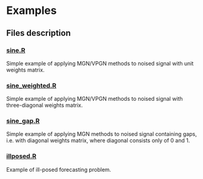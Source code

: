# Examples

## Files description

### [sine.R](sine.R)

Simple example of applying MGN/VPGN methods to noised signal
with unit weights matrix.

### [sine_weighted.R](sine_weighted.R)

Simple example of applying MGN/VPGN methods to noised signal
with three-diagonal weights matrix.

### [sine_gap.R](sine_gap.R)

Simple example of applying MGN methods to noised signal
containing gaps, i.e. with diagonal weights matrix, where
diagonal consists only of 0 and 1.

### [illposed.R](illposed.R)

Example of ill-posed forecasting problem.